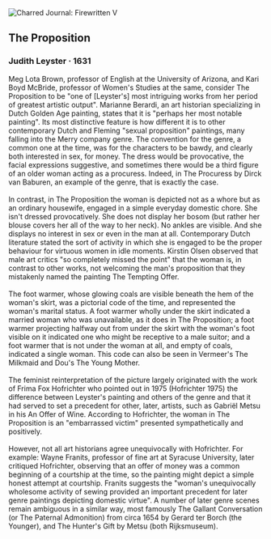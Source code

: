 <div class="artwork-of-the-day">
  <div class="container">
    <div class="img-wrapper">
      <img
        src="https://uploads8.wikiart.org/00443/images/judith-leyster/1631the-proposition-a-man-offers-a-young-girl-money-1631-2.jpg!Large.jpg"
        alt="Charred Journal: Firewritten V" />
    </div>
    <div class="artwork-detail">
      <div class="artwork-origin"> 
        <h2 class="artwork-name">The Proposition</h2>
        <h3 class="artist">
          Judith Leyster
                    ·  1631
        </h3>
      </div>
      <p class="description">
        <span class="artwork-description-text ng-binding" ng-bind-html="viewModel.ArtworkOfTheDay.Description | unsafe">Meg Lota Brown, professor of English at the University of Arizona, and Kari Boyd McBride, professor of Women's Studies at the same, consider The Proposition to be "one of [Leyster's] most intriguing works from her period of greatest artistic output". Marianne Berardi, an art historian specializing in Dutch Golden Age painting, states that it is "perhaps her most notable painting". Its most distinctive feature is how different it is to other contemporary Dutch and Fleming "sexual proposition" paintings, many falling into the Merry company genre. The convention for the genre, a common one at the time, was for the characters to be bawdy, and clearly both interested in sex, for money. The dress would be provocative, the facial expressions suggestive, and sometimes there would be a third figure of an older woman acting as a procuress. Indeed, in The Procuress by Dirck van Baburen, an example of the genre, that is exactly the case.
<br>
<br>In contrast, in The Proposition the woman is depicted not as a whore but as an ordinary housewife, engaged in a simple everyday domestic chore. She isn't dressed provocatively. She does not display her bosom (but rather her blouse covers her all of the way to her neck). No ankles are visible. And she displays no interest in sex or even in the man at all. Contemporary Dutch literature stated the sort of activity in which she is engaged to be the proper behaviour for virtuous women in idle moments. Kirstin Olsen observed that male art critics "so completely missed the point" that the woman is, in contrast to other works, not welcoming the man's proposition that they mistakenly named the painting The Tempting Offer.
<br>
<br>The foot warmer, whose glowing coals are visible beneath the hem of the woman's skirt, was a pictorial code of the time, and represented the woman's marital status. A foot warmer wholly under the skirt indicated a married woman who was unavailable, as it does in The Proposition; a foot warmer projecting halfway out from under the skirt with the woman's foot visible on it indicated one who might be receptive to a male suitor; and a foot warmer that is not under the woman at all, and empty of coals, indicated a single woman. This code can also be seen in Vermeer's The Milkmaid and Dou's The Young Mother.
<br>
<br>The feminist reinterpretation of the picture largely originated with the work of Frima Fox Hofrichter who pointed out in 1975 (Hofrichter 1975) the difference between Leyster's painting and others of the genre and that it had served to set a precedent for other, later, artists, such as Gabriël Metsu in his An Offer of Wine. According to Hofrichter, the woman in The Proposition is an "embarrassed victim" presented sympathetically and positively.
<br>
<br>However, not all art historians agree unequivocally with Hofrichter. For example: Wayne Franits, professor of fine art at Syracuse University, later critiqued Hofrichter, observing that an offer of money was a common beginning of a courtship at the time, so the painting might depict a simple honest attempt at courtship. Franits suggests the "woman's unequivocally wholesome activity of sewing provided an important precedent for later genre paintings depicting domestic virtue". A number of later genre scenes remain ambiguous in a similar way, most famously The Gallant Conversation (or The Paternal Admonition) from circa 1654 by Gerard ter Borch (the Younger), and The Hunter's Gift by Metsu (both Rijksmuseum).</span>
                        <div class="text-shadow-container" ng-show="showShadow" style=""></div>
      </p>
    </div>
  </div>

</div>
